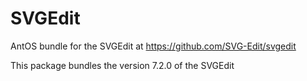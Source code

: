 # SVGEdit

AntOS bundle for the SVGEdit at https://github.com/SVG-Edit/svgedit

This package bundles the version 7.2.0 of the SVGEdit

